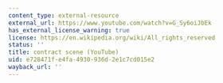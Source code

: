 ```yaml
---
content_type: external-resource
external_url: https://www.youtube.com/watch?v=G_Sy6oiJbEk
has_external_license_warning: true
license: https://en.wikipedia.org/wiki/All_rights_reserved
status: ''
title: contract scene (YouTube)
uid: e728471f-e4fa-4930-936d-2e1c7cd015e2
wayback_url: ''
---
```

